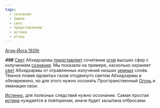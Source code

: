 ```yaml
---
tags:
  - сознание
  - Земля
  - свет
  - представление
  - истина
  - огонь
---
```


[Агни-Йога 1929г](/agni/1929)

___498___
[Свет](/tag/#[свет](/tag/#свет)) Абхидхармы [представляет](/tag/#представление) сочетание [огня](/tag/#огонь) высших сфер с излучением [сознания](/tag/#[сознание](/tag/#сознание)). Мы показали на примере, насколько охраняет [свет](/tag/#свет) Абхидхармы от отравленных излучений низших [земных](/tag/#Земля) слоёв. Тёмное пламя ядовитых газов отодвинуто светом Абхидхармы и обезврежено, но для этого нужно осознать Пространственный [Огонь](/tag/#огонь) и эманации свои.   

[Истинно](/tag/#[истина](/tag/#истина)), для полезных следствий нужно осознание. Самая простая [истина](/tag/#истина) нуждается в повторении, иначе будет засыпана отбросами.